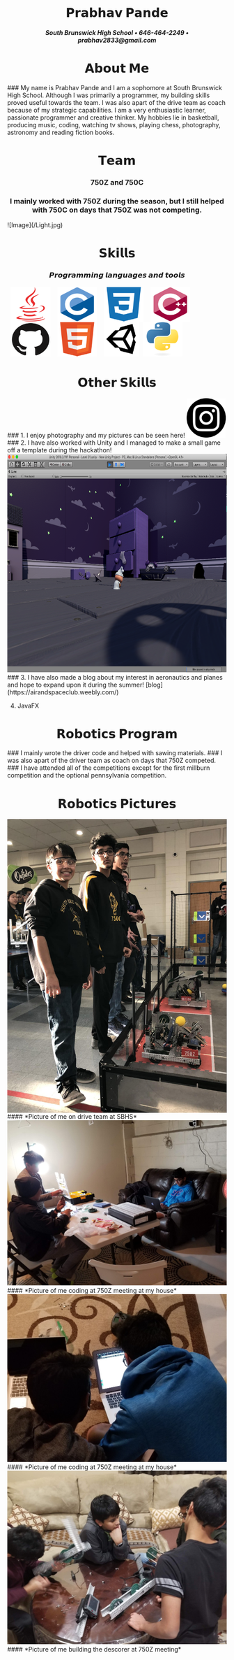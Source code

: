 <h1 align="center"> 𝗣𝗿𝗮𝗯𝗵𝗮𝘃 𝗣𝗮𝗻𝗱𝗲 </h1>
<h5 align ="center"> South Brunswick High School • 646-464-2249 • prabhav2833@gmail.com </h5>

<h1 align="center"> 𝗔𝗯𝗼𝘂𝘁 𝗠𝗲 </h1>
### My name is Prabhav Pande and I am a sophomore at South Brunswick High School. Although I was primarily a programmer, my building skills proved useful towards the team. I was also apart of the drive team as coach because of my strategic capabilities. I am a very enthusiastic learner, passionate programmer and creative thinker. My hobbies lie in basketball, producing music, coding, watching tv shows, playing chess, photography, astronomy and reading fiction books.  

<h1 align="center"> 𝗧𝗲𝗮𝗺 </h1>
<h3 align ="center"> 750Z and 750C </h3>
<h3 align ="center"> I mainly worked with 750Z during the season, but I still helped with 750C on days that 750Z was not competing. </h3>
![Image](/Light.jpg)

<h1 align="center"> 𝗦𝗸𝗶𝗹𝗹𝘀 </h1>
<h3 align="center"> 𝙋𝙧𝙤𝙜𝙧𝙖𝙢𝙢𝙞𝙣𝙜 𝙡𝙖𝙣𝙜𝙪𝙖𝙜𝙚𝙨 𝙖𝙣𝙙 𝙩𝙤𝙤𝙡𝙨 </h3>
<img src="java-plain.svg" width="91" height="80" align="left" hspace="8"/>
<img src="c-original.svg" width="91" height="80" align="left" hspace="8"/>
<img src="css3-plain.svg" width="91" height="80" align="left" hspace="8"/>
<img src="cplusplus-original.svg" width="91" height="80" align="left" hspace="8"/>
<img src="github-original.svg" width="91" height="80" align="left" hspace="8"/>
<img src="html5-original.svg" width="91" height="80" align="left" hspace="8"/>
<img src="66fad4dd9e.png" width="81" height="80" align="left" hspace="8"/>
<img src="python-original.svg" width="91" height="80"/>


<h1 align="center"> 𝗢𝘁𝗵𝗲𝗿 𝗦𝗸𝗶𝗹𝗹𝘀 </h1>
### 1. I enjoy photography and my pictures can be seen here!
<a href="https://www.instagram.com/prabhav.2833/">
<img border="0" alt="Instagram" src="insta.png" width="90" height="90">
</a>
### 2. I have also worked with Unity and I managed to make a small game off a template during the hackathon!
<img src="Screen Shot 2019-04-23 at 11.37.34 PM.png" width = "900" height = "500"/>
### 3. I have also made a blog about my interest in aeronautics and planes and hope to expand upon it during the summer!
[blog](https://airandspaceclub.weebly.com/)

4. JavaFX

<h1 align="center"> 𝗥𝗼𝗯𝗼𝘁𝗶𝗰𝘀 𝗣𝗿𝗼𝗴𝗿𝗮𝗺 </h1>
### I mainly wrote the driver code and helped with sawing materials.
### I was also apart of the driver team as coach on days that 750Z competed. 
### I have attended all of the competitions except for the first millburn competition and the optional pennsylvania competition.

<h1 align="center"> 𝗥𝗼𝗯𝗼𝘁𝗶𝗰𝘀 𝗣𝗶𝗰𝘁𝘂𝗿𝗲𝘀 </h1>
<img src="image3.jpg" align = "center"/>
#### *Picture of me on drive team at SBHS*
<img src="20190112_172620.jpg" />
#### *Picture of me coding at 750Z meeting at my house*
<img src="20190112_175236.jpg" />
#### *Picture of me coding at 750Z meeting at my house*
<img src="20190115_195527.jpg" />
#### *Picture of me building the descorer at 750Z meeting*

